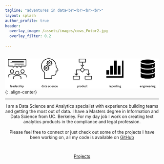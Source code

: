 ```yaml
---
tagline: "adventures in data<br><br><br><br>"
layout: splash
author_profile: true
header:
  overlay_image: /assets/images/cows_Fotor2.jpg
  overlay_filter: 0.2

---
```

&nbsp;
&nbsp;
&nbsp;
&nbsp;
![workproduct](/assets/images/icons2.png){: .align-center}
&nbsp;
&nbsp;
&nbsp;
&nbsp;

---

<div style="text-align: center">
  I am a Data Science and Analytics specialist with experience building teams and getting the most out of data. I have a Masters degree in Information and Data Science from UC. Berkeley. For my day job I work on creating text analytics products in the compliance and legal profession.
  <br>
  <br>
  Please feel free to connect or just check out some of the projects I have been working on, all my code is available on <a href="https://github.com/SextonCJ">GitHub</a>
</div>

&nbsp;
&nbsp;

<center>
  <a href="/portfolio/" class="btn btn--info btn--x-large">Projects</a>
</center>
